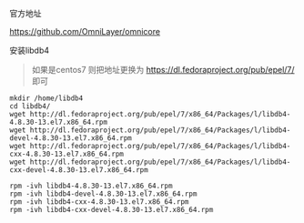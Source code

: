 官方地址

<https://github.com/OmniLayer/omnicore>





安装libdb4

> 如果是centos7  则把地址更换为 <https://dl.fedoraproject.org/pub/epel/7/>  即可







```
mkdir /home/libdb4
cd libdb4/
wget http://dl.fedoraproject.org/pub/epel/7/x86_64/Packages/l/libdb4-4.8.30-13.el7.x86_64.rpm
wget http://dl.fedoraproject.org/pub/epel/7/x86_64/Packages/l/libdb4-devel-4.8.30-13.el7.x86_64.rpm
wget http://dl.fedoraproject.org/pub/epel/7/x86_64/Packages/l/libdb4-cxx-4.8.30-13.el7.x86_64.rpm
wget http://dl.fedoraproject.org/pub/epel/7/x86_64/Packages/l/libdb4-cxx-devel-4.8.30-13.el7.x86_64.rpm

rpm -ivh libdb4-4.8.30-13.el7.x86_64.rpm
rpm -ivh libdb4-devel-4.8.30-13.el7.x86_64.rpm
rpm -ivh libdb4-cxx-4.8.30-13.el7.x86_64.rpm
rpm -ivh libdb4-cxx-devel-4.8.30-13.el7.x86_64.rpm

```

